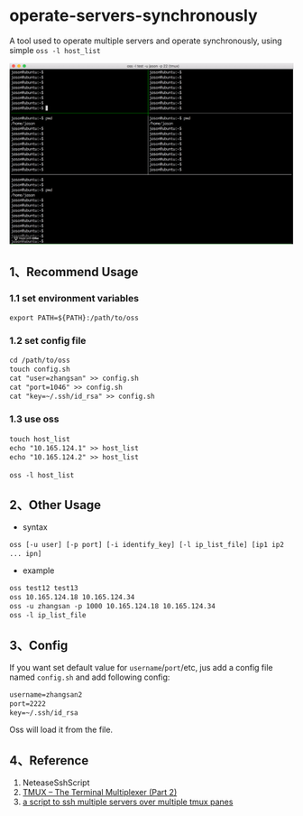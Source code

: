 # operate-servers-synchronously

A tool used to operate multiple servers and operate synchronously,
using simple `oss -l host_list`

![](https://raw.githubusercontent.com/chenzz/static-resource/master/0CE23A0B-0592-449A-918B-76BF1037A845.gif)


## 1、Recommend Usage

### 1.1 set environment variables 

```shell
export PATH=${PATH}:/path/to/oss
```

### 1.2 set config file

```shell
cd /path/to/oss
touch config.sh
cat "user=zhangsan" >> config.sh
cat "port=1046" >> config.sh
cat "key=~/.ssh/id_rsa" >> config.sh
```

### 1.3 use oss

```shell
touch host_list
echo "10.165.124.1" >> host_list
echo "10.165.124.2" >> host_list

oss -l host_list
```

## 2、Other Usage

* syntax

```shell
oss [-u user] [-p port] [-i identify_key] [-l ip_list_file] [ip1 ip2 ... ipn]

```
* example

```shell
oss test12 test13
oss 10.165.124.18 10.165.124.34
oss -u zhangsan -p 1000 10.165.124.18 10.165.124.34
oss -l ip_list_file
```

## 3、Config

If you want set default value for `username`/`port`/etc, 
jus add a config file named `config.sh` and add following config:

```shell
username=zhangsan2
port=2222
key=~/.ssh/id_rsa
```

Oss will load it from the file.


## 4、Reference
1. NeteaseSshScript
2. [TMUX – The Terminal Multiplexer (Part 2)](http://blog.hawkhost.com/2010/07/02/tmux-%E2%80%93-the-terminal-multiplexer-part-2/#tmux-shell-scripting)
3. [a script to ssh multiple servers over multiple tmux panes](https://gist.github.com/johnko/a8481db6a83ec5ea2f37)


